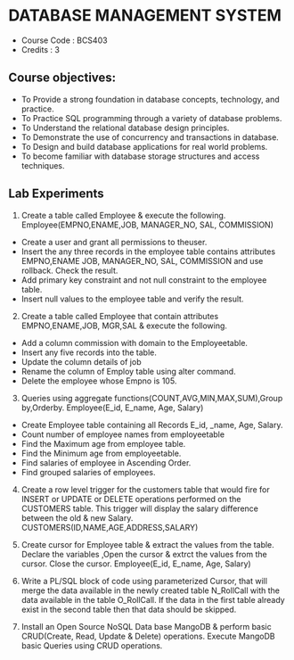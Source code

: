 # DATABASE MANAGEMENT SYSTEM
- Course Code : BCS403
- Credits : 3

## Course objectives:
- To Provide a strong foundation in database concepts, technology, and practice.
- To Practice SQL programming through a variety of database problems.
- To Understand the relational database design principles.
- To Demonstrate the use of concurrency and transactions in database.
- To Design and build database applications for real world problems.
- To become familiar with database storage structures and access techniques.

## Lab Experiments

1. Create a table called Employee & execute the following.
Employee(EMPNO,ENAME,JOB, MANAGER_NO, SAL, COMMISSION)
- Create a user and grant all permissions to theuser.
- Insert the any three records in the employee table contains attributes
EMPNO,ENAME JOB, MANAGER_NO, SAL, COMMISSION and use rollback.
Check the result.
- Add primary key constraint and not null constraint to the employee table.
- Insert null values to the employee table and verify the result.

2. Create a table called Employee that contain attributes EMPNO,ENAME,JOB, MGR,SAL &
execute the following.
- Add a column commission with domain to the Employeetable.
- Insert any five records into the table.
- Update the column details of job
- Rename the column of Employ table using alter command.
- Delete the employee whose Empno is 105.

3. Queries using aggregate functions(COUNT,AVG,MIN,MAX,SUM),Group by,Orderby.
Employee(E_id, E_name, Age, Salary)
- Create Employee table containing all Records E_id, _name, Age, Salary.
- Count number of employee names from employeetable
- Find the Maximum age from employee table.
- Find the Minimum age from employeetable.
- Find salaries of employee in Ascending Order.
- Find grouped salaries of employees.

4. Create a row level trigger for the customers table that would fire for INSERT or UPDATE or DELETE operations performed on the CUSTOMERS table. This trigger will display the salary difference between the old & new Salary.
CUSTOMERS(ID,NAME,AGE,ADDRESS,SALARY)

5. Create cursor for Employee table & extract the values from the table. Declare the variables
,Open the cursor & extrct the values from the cursor. Close the cursor.
Employee(E_id, E_name, Age, Salary)

6. Write a PL/SQL block of code using parameterized Cursor, that will merge the data available in the newly created table N_RollCall with the data available in the table O_RollCall. If the data in the first table already exist in the second table then that data should be skipped.
7. Install an Open Source NoSQL Data base MangoDB & perform basic CRUD(Create, Read,
Update & Delete) operations. Execute MangoDB basic Queries using CRUD operations. 

